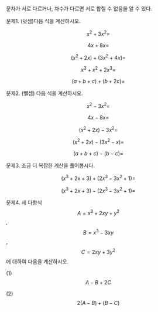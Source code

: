 문자가 서로 다르거나, 차수가 다르면 서로 합칠 수 없음을 알 수 있다.

문제1. (덧셈)다음 식을 계산하시오. 

$$x^2+3x^2=$$

$$4x+8x=$$

$$(x^2+2x)+(3x^2+4x)=$$

$$x^3+x^2+2x^3=$$

$$(a+b+c)+(b+2c)=$$

문제2. (뺄셈) 다음 식을 계산하시오. 

$$x^2-3x^2=$$

$$4x-8x=$$

$$(x^2+2x)-3x^2=$$

$$(x^2+2x)-(3x^2-x)=$$

$$(a+b+c)-(b-c)=$$

문제3. 조금 더 복잡한 계산을 풀어봅시다.

$$(x^3+2x+3)+(2x^3-3x^2+1)=$$

$$(x^3+2x+3)-(2x^3-3x^2+1)=$$

문제4. 세 다항식 $$A=x^3+2xy+y^2$$, $$B=x^3-3xy$$, $$C=2xy+3y^2$$ 에 대하여 다음을 계산하시오. 

(1) $$A-B+2C$$

(2) $$2(A-B)+(B-C)$$